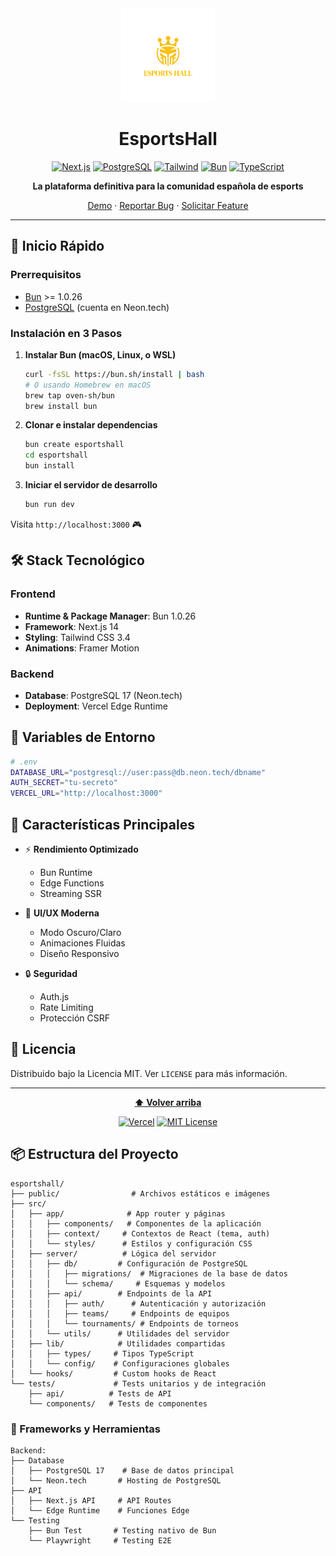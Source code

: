 <div align="center">
  <img src="/public/images/esportshall-text.png" alt="EsportsHall Logo" width="150"/>

  # EsportsHall

  [![Next.js](https://img.shields.io/badge/Next.js-14.1.3-black?style=flat-square&logo=next.js)](https://nextjs.org/)
  [![PostgreSQL](https://img.shields.io/badge/PostgreSQL-17.0-blue?style=flat-square&logo=postgresql)](https://neon.tech)
  [![Tailwind](https://img.shields.io/badge/Tailwind-3.4.1-38bdf8?style=flat-square&logo=tailwind-css)](https://tailwindcss.com/)
  [![Bun](https://img.shields.io/badge/Bun-1.0.26-f9f1e1?style=flat-square&logo=bun)](https://bun.sh/)
  [![TypeScript](https://img.shields.io/badge/TypeScript-5.3.3-blue?style=flat-square&logo=typescript)](https://www.typescriptlang.org/)

  **La plataforma definitiva para la comunidad española de esports**

  [Demo](https://esportshall.vercel.app) · [Reportar Bug](https://github.com/tu-usuario/esportshall/issues) · [Solicitar Feature](https://github.com/tu-usuario/esportshall/issues)

</div>

---

## 🚀 Inicio Rápido

### Prerrequisitos

- [Bun](https://bun.sh/) >= 1.0.26
- [PostgreSQL](https://neon.tech) (cuenta en Neon.tech)

### Instalación en 3 Pasos

1. **Instalar Bun (macOS, Linux, o WSL)**
   ```bash
   curl -fsSL https://bun.sh/install | bash
   # O usando Homebrew en macOS
   brew tap oven-sh/bun
   brew install bun
   ```

2. **Clonar e instalar dependencias**
   ```bash
   bun create esportshall
   cd esportshall
   bun install
   ```

3. **Iniciar el servidor de desarrollo**
   ```bash
   bun run dev
   ```

Visita `http://localhost:3000` 🎮

## 🛠️ Stack Tecnológico

### Frontend
- **Runtime & Package Manager**: Bun 1.0.26
- **Framework**: Next.js 14
- **Styling**: Tailwind CSS 3.4
- **Animations**: Framer Motion

### Backend
- **Database**: PostgreSQL 17 (Neon.tech)
- **Deployment**: Vercel Edge Runtime

## 🔑 Variables de Entorno

```bash
# .env
DATABASE_URL="postgresql://user:pass@db.neon.tech/dbname"
AUTH_SECRET="tu-secreto"
VERCEL_URL="http://localhost:3000"
```

## 🎯 Características Principales

- ⚡️ **Rendimiento Optimizado**
  - Bun Runtime
  - Edge Functions
  - Streaming SSR
  
- 🎨 **UI/UX Moderna**
  - Modo Oscuro/Claro
  - Animaciones Fluidas
  - Diseño Responsivo
  
- 🔒 **Seguridad**
  - Auth.js
  - Rate Limiting
  - Protección CSRF

## 📝 Licencia

Distribuido bajo la Licencia MIT. Ver `LICENSE` para más información.

---

<div align="center">
  
  **[⬆ Volver arriba](#esportshall)**
  
  [![Vercel](https://img.shields.io/badge/Deployed%20on-Vercel-black?style=flat-square&logo=vercel)](https://vercel.com)
  [![MIT License](https://img.shields.io/badge/License-MIT-green.svg?style=flat-square)](https://choosealicense.com/licenses/mit/)

</div>

## 📦 Estructura del Proyecto

```
esportshall/
├── public/                # Archivos estáticos e imágenes
├── src/
│   ├── app/              # App router y páginas
│   │   ├── components/   # Componentes de la aplicación
│   │   ├── context/     # Contextos de React (tema, auth)
│   │   └── styles/      # Estilos y configuración CSS
│   ├── server/          # Lógica del servidor
│   │   ├── db/         # Configuración de PostgreSQL
│   │   │   ├── migrations/  # Migraciones de la base de datos
│   │   │   └── schema/     # Esquemas y modelos
│   │   ├── api/        # Endpoints de la API
│   │   │   ├── auth/      # Autenticación y autorización
│   │   │   ├── teams/     # Endpoints de equipos
│   │   │   └── tournaments/ # Endpoints de torneos
│   │   └── utils/      # Utilidades del servidor
│   ├── lib/            # Utilidades compartidas
│   │   ├── types/     # Tipos TypeScript
│   │   └── config/    # Configuraciones globales
│   └── hooks/         # Custom hooks de React
└── tests/             # Tests unitarios y de integración
    ├── api/          # Tests de API
    └── components/   # Tests de componentes
```

### 🔧 Frameworks y Herramientas

```
Backend:
├── Database
│   ├── PostgreSQL 17    # Base de datos principal
│   └── Neon.tech       # Hosting de PostgreSQL
├── API
│   ├── Next.js API     # API Routes
│   └── Edge Runtime    # Funciones Edge
└── Testing
    ├── Bun Test       # Testing nativo de Bun
    └── Playwright     # Testing E2E
```
